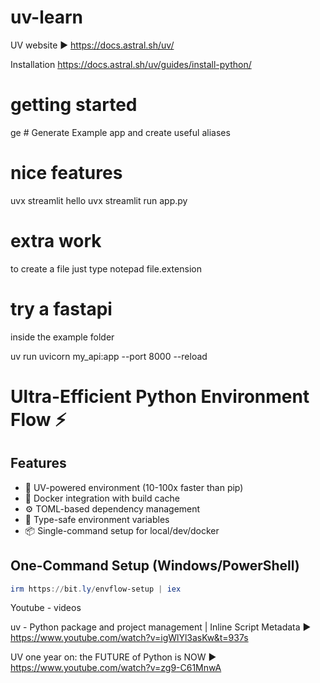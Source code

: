 # uv-learn
UV website ► https://docs.astral.sh/uv/

Installation https://docs.astral.sh/uv/guides/install-python/

# getting started
 ge # Generate Example app and create useful aliases

# nice features
uvx streamlit hello
uvx streamlit run app.py

# extra work
to create a file just type notepad file.extension

# try a fastapi

inside the example folder

uv run uvicorn my_api:app --port 8000 --reload

# Ultra-Efficient Python Environment Flow ⚡

## Features
- 🚀 UV-powered environment (10-100x faster than pip)
- 🐳 Docker integration with build cache
- ⚙️ TOML-based dependency management
- 🔐 Type-safe environment variables
- 📦 Single-command setup for local/dev/docker

## One-Command Setup (Windows/PowerShell)
```powershell
irm https://bit.ly/envflow-setup | iex
```

Youtube - videos

uv - Python package and project management | Inline Script Metadata  ►
https://www.youtube.com/watch?v=igWlYl3asKw&t=937s

UV one year on: the FUTURE of Python is NOW ► 
https://www.youtube.com/watch?v=zg9-C61MnwA

